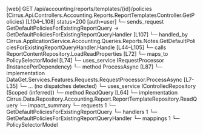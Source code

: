 [web] GET /api/accounting/reports/templates/{id}/policies  (Cirrus.Api.Controllers.Accounting.Reports.ReportTemplatesController.GetPolicies)  [L104–L108] status=200 [auth=user]
  └─ sends_request GetDefaultPoliciesForExistingReportQuery -> GetDefaultPoliciesForExistingReportQueryHandler [L107]
    └─ handled_by Cirrus.ApplicationService.Accounting.Queries.Reports.Notes.GetDefaultPoliciesForExistingReportQueryHandler.Handle [L44–L105]
      └─ calls ReportContentRepository.LoadReadProperties [L72]
      └─ maps_to PolicySelectorModel [L74]
      └─ uses_service IRequestProcessor (InstancePerDependency)
        └─ method ProcessAsync [L87]
          └─ implementation DataGet.Services.Features.Requests.RequestProcessor.ProcessAsync [L7-L35]
            └─ ... (no dispatches detected)
      └─ uses_service IControlledRepository<ReportTemplate> (Scoped (inferred))
        └─ method ReadQuery [L64]
          └─ implementation Cirrus.Data.Repository.Accounting.Report.ReportTemplateRepository.ReadQuery
  └─ impact_summary
    └─ requests 1
      └─ GetDefaultPoliciesForExistingReportQuery
    └─ handlers 1
      └─ GetDefaultPoliciesForExistingReportQueryHandler
    └─ mappings 1
      └─ PolicySelectorModel

